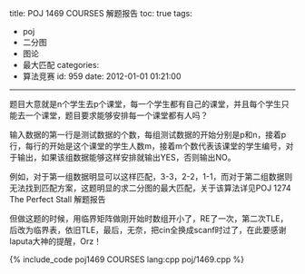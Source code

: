 title: POJ 1469 COURSES 解题报告
toc: true
tags:
  - poj
  - 二分图
  - 图论
  - 最大匹配
categories:
  - 算法竞赛
id: 959
date: 2012-01-01 01:21:00
---

题目大意就是n个学生去p个课堂，每一个学生都有自己的课堂，并且每个学生只能去一个课堂，题目要求能够安排每一个课堂都有人吗？

输入数据的第一行是测试数据的个数，每组测试数据的开始分别是p和n，接着p行，每行的开始是这个课堂的学生人数m，接着m个数代表该课堂的学生编号，对于输出，如果该组数据能够这样安排就输出YES，否则输出NO。

例如，对于第一组数据明显可以这样匹配，3-3，2-2，1-1，而对于第二组数据则无法找到匹配方案，这题明显的求二分图的最大匹配，关于该算法详见POJ 1274 The Perfect Stall 解题报告 

但做这题的时候，用临界矩阵做刚开始时数组开小了，RE了一次，第二次TLE，后改为临界表，依旧TLE，最后，无奈，把cin全换成scanf时过了，在此要感谢laputa大神的提醒，Orz！

{% include_code poj1469 COURSES lang:cpp poj/1469.cpp %}